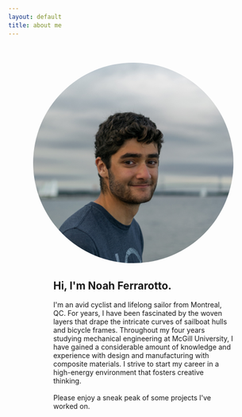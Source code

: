 ```yaml
---
layout: default
title: about me
---
```


<div style="margin: 10%" class="grid-container">
	<div>
		<img src="profile.jpg" alt="profile" style="border-radius:50%">
	</div>
	<div>
		<h2 style="padding-left:10%">Hi, I'm Noah Ferrarotto.</h2>
		<p style="padding-left:10%">
			I'm an avid cyclist and lifelong sailor from Montreal, QC. For years, I have been fascinated by the woven layers that drape the intricate curves of sailboat hulls and bicycle frames. Throughout my four years studying mechanical engineering at McGill University, I have gained a considerable amount of knowledge and experience with design and manufacturing with composite materials. I strive to start my career in a high-energy environment that fosters creative thinking. 
		<br><br>
			Please enjoy a sneak peak of some projects I've worked on. 
		</p>
	</div>
</div>